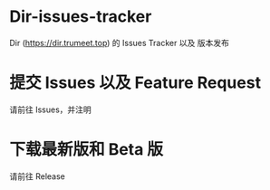 # Dir-issues-tracker
Dir (https://dir.trumeet.top) 的 Issues Tracker 以及 版本发布

# 提交 Issues 以及 Feature Request
请前往 Issues，并注明

# 下载最新版和 Beta 版
请前往 Release

